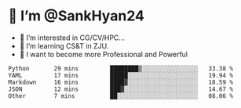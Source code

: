 # 👋 I’m @SankHyan24

- 👀 I’m interested in CG/CV/HPC...
- 🌱 I’m learning CS&T in ZJU.
- 💞️ I want to become more Professional and Powerful


<!---
SankHyan24/SankHyan24 is a ✨ special ✨ repository because its `README.md` (this file) appears on your GitHub profile.
You can click the Preview link to take a look at your changes.
--->
<!--START_SECTION:waka-->

```text
Python       29 mins         ████████▒░░░░░░░░░░░░░░░░   33.38 %
YAML         17 mins         █████░░░░░░░░░░░░░░░░░░░░   19.94 %
Markdown     16 mins         ████▓░░░░░░░░░░░░░░░░░░░░   18.59 %
JSON         12 mins         ███▓░░░░░░░░░░░░░░░░░░░░░   14.67 %
Other        7 mins          ██░░░░░░░░░░░░░░░░░░░░░░░   08.06 %
```

<!--END_SECTION:waka-->
